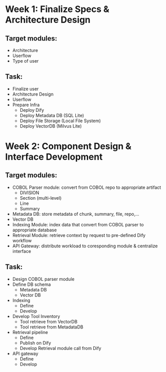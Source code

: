 # Week 1: Finalize Specs & Architecture Design
## Target modules:
- Architecture
- Userflow
- Type of user

## Task:
- Finalize user
- Architecture Design
- Userflow
- Prepare Infra
  - Deploy Dify
  - Deploy Metadata DB (SQL Lite)
  - Deploy File Storage (Local File System)
  - Deploy VectorDB (Milvus Lite)

# Week 2: Component Design & Interface Development
## Target modules:
- COBOL Parser module: convert from COBOL repo to appropriate artifact
  - DIVISION
  - Section (multi-level)
  - Line
  - Summary
- Metadata DB: store metadata of chunk, summary, file, repo,...
- Vector DB
- Indexing Module: index data that convert from COBOL parser to appropriate database
- Retrieval Module: retrieve context by request to pre-defined Dify workflow
- API Gateway: distribute workload to coresponding module & centralize interface

## Task: 
- Design COBOL parser module
- Define DB schema
  - Metadata DB
  - Vector DB
- Indexing
  - Define
  - Develop 
- Develop Tool Inventory
  - Tool retrieve from VectorDB
  - Tool retrieve from MetadataDB
- Retrieval pipeline
  - Define 
  - Publish on Dify
  - Develop Retrieval module call from Dify
- API gateway
  - Define
  - Develop
